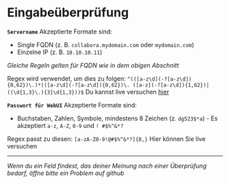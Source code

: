 # Eingabeüberprüfung

__`Servername`__ Akzeptierte Formate sind:

- Single FQDN (z. B. `collabora.mydomain.com` oder `mydomain.com`)
- Einzelne IP (z. B. `10.10.10.11`)

_Gleiche Regeln gelten für FQDN wie in dem obigen Abschnitt_

Regex wird verwendet, um dies zu folgen: `^(([a-z\d](-?[a-z\d]){0,62})\.)*(([a-z\d](-?[a-z\d]){0,62})\. ([a-z](-?[a-z\d]){1,62})|((\d{1,3}\.){3}\d{1,3}))$` Du kannst live versuchen [hier](https://regex101.com/r/mICKDp/1)

__`Passwort für WebUI`__ Akzeptierte Formate sind:

- Buchstaben, Zahlen, Symbole, mindestens 8 Zeichen (z. `dg523$*a`) - Es akzeptiert `a-z`, `A-Z`, `0-9` und `! #$%^&*?`

Regex passt zu diesen: `[a-zA-Z0-9!@#$%^&*?]{8,}` Hier können Sie live versuchen [](https://regex101.com/r/ef3V88/1)

---

_Wenn du ein Feld findest, das deiner Meinung nach einer Überprüfung bedarf, öffne bitte ein Problem auf github_

